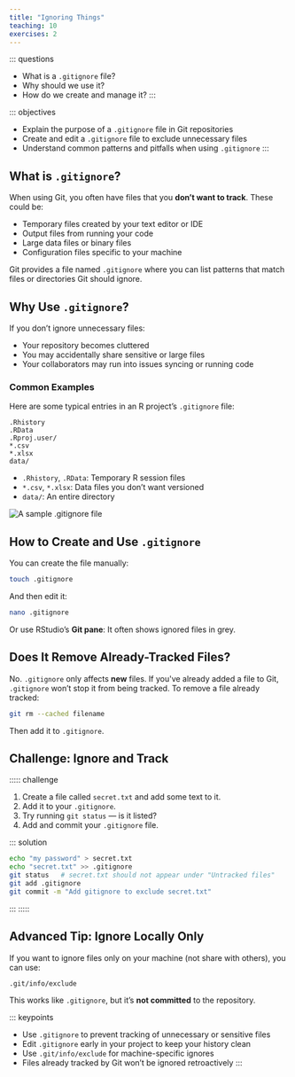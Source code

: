 ```yaml
---
title: "Ignoring Things"
teaching: 10
exercises: 2
---
```


::: questions
-   What is a `.gitignore` file?
-   Why should we use it?
-   How do we create and manage it?
:::

::: objectives
-   Explain the purpose of a `.gitignore` file in Git repositories
-   Create and edit a `.gitignore` file to exclude unnecessary files
-   Understand common patterns and pitfalls when using `.gitignore`
:::

## What is `.gitignore`?

When using Git, you often have files that you **don’t want to track**. These could be:

-   Temporary files created by your text editor or IDE
-   Output files from running your code
-   Large data files or binary files
-   Configuration files specific to your machine

Git provides a file named `.gitignore` where you can list patterns that match files or directories Git should ignore.

## Why Use `.gitignore`?

If you don’t ignore unnecessary files:

-   Your repository becomes cluttered
-   You may accidentally share sensitive or large files
-   Your collaborators may run into issues syncing or running code

### Common Examples

Here are some typical entries in an R project’s `.gitignore` file:

``` gitignore
.Rhistory
.RData
.Rproj.user/
*.csv
*.xlsx
data/
```

-   `.Rhistory`, `.RData`: Temporary R session files
-   `*.csv`, `*.xlsx`: Data files you don’t want versioned
-   `data/`: An entire directory

![A sample .gitignore file](TODO-fig/gitignore-example.png)

## How to Create and Use `.gitignore`

You can create the file manually:

``` bash
touch .gitignore
```

And then edit it:

``` bash
nano .gitignore
```

Or use RStudio’s **Git pane**: It often shows ignored files in grey.

## Does It Remove Already-Tracked Files?

No. `.gitignore` only affects **new** files. If you've already added a file to Git, `.gitignore` won’t stop it from being tracked. To remove a file already tracked:

``` bash
git rm --cached filename
```

Then add it to `.gitignore`.

## Challenge: Ignore and Track

::::: challenge
1.  Create a file called `secret.txt` and add some text to it.
2.  Add it to your `.gitignore`.
3.  Try running `git status` — is it listed?
4.  Add and commit your `.gitignore` file.

::: solution
``` bash
echo "my password" > secret.txt
echo "secret.txt" >> .gitignore
git status   # secret.txt should not appear under "Untracked files"
git add .gitignore
git commit -m "Add gitignore to exclude secret.txt"
```
:::
:::::

## Advanced Tip: Ignore Locally Only

If you want to ignore files only on your machine (not share with others), you can use:

``` bash
.git/info/exclude
```

This works like `.gitignore`, but it’s **not committed** to the repository.

::: keypoints
-   Use `.gitignore` to prevent tracking of unnecessary or sensitive files
-   Edit `.gitignore` early in your project to keep your history clean
-   Use `.git/info/exclude` for machine-specific ignores
-   Files already tracked by Git won’t be ignored retroactively
:::
